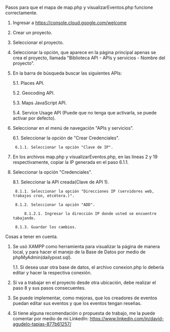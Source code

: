 Pasos para que el mapa de map.php y visualizarEventos.php funcione correctamente.

1. Ingresar a https://console.cloud.google.com/welcome

2. Crear un proyecto.

3. Seleccionar el proyecto.

4. Seleccionar la opción, que aparece en la página principal apenas se crea el proyecto, llamada "Biblioteca API - APIs y servicios - Nombre del proyecto".

5. En la barra de búsqueda buscar las siguientes APIs:

	5.1. Places API.

	5.2. Geocoding API.

	5.3. Maps JavaScript API.

	5.4. Service Usage API (Puede que no tenga que activarla, se puede activar por defecto).

6. Seleccionar en el menú de navegación "APIs y servicios".

	6.1. Seleccionar la opción de "Crear Credenciales".

		6.1.1. Seleccionar la opción "Clave de IP".

7. En los archivos map.php y visualizarEventos.php, en las lineas 2 y 19 respectivamente, copiar la IP generada en el paso 6.1.1.

8. Seleccionar la opción "Credenciales".

	8.1. Seleccionar la API creada(Clave de API 1).

		8.1.1. Seleccionar la opción "Direcciones IP (servidores web, trabajos cron, etcétera.)".

		8.1.2. Seleccionar la opción "ADD".

			8.1.2.1. Ingresar la dirección IP donde usted se encuentre tabajando.
		
		8.1.3. Guardar los cambios.

Cosas a tener en cuenta.

1. Se usó XAMPP como herramienta para visualizar la página de manera local, y para hacer el manejo de la Base de Datos por medio de phpMyAdmin(dailypost.sql).

	1.1. Si desea usar otra base de datos, el archivo conexion.php lo debería editar y hacer la respectiva conexión.

2. Si va a trabajar en el proyecto desde otra ubicación, debe realizar el paso 8 y sus pasos consecuentes.

3. Se puede implementar, como mejoras, que los creadores de eventos puedan editar sus eventos y que los eventos tengan reseñas.

4. Si tiene alguna recomendación o propuesta de trabajo, me la puede comentar por medio de mi LinkedIn: https://www.linkedin.com/in/david-agudelo-tapias-877b61257/